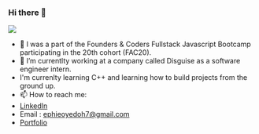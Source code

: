 ### Hi there 👋
![](https://user-images.githubusercontent.com/60614102/89591450-1b8eb580-d842-11ea-8b49-41bd37de6762.png)
- 🔭 I was a part of the Founders & Coders Fullstack Javascript Bootcamp participating in the 20th cohort (FAC20). 
- 🌱 I’m currentlty working at a company called Disguise as a software engineer intern.
- I'm currenlty learning C++ and learning how to build projects from the ground up.  
- 📫 How to reach me:
-   [LinkedIn](https://www.linkedin.com/in/ephie-oyedoh)
-   Email : ephieoyedoh7@gmail.com
-   [Portfolio](ephieo.dev)
<!--
**ephieo/ephieo** is a ✨ _special_ ✨ repository because its `README.md` (this file) appears on your GitHub profile.

Here are some ideas to get you started:

<!--- 👯 I’m looking to collaborate on ...
- 🤔 I’m looking for help with ...
- 💬 Ask me about ...
- 📫 How to reach me: ...
- 😄 Pronouns: ...
- ⚡ Fun fact: ...
-->
